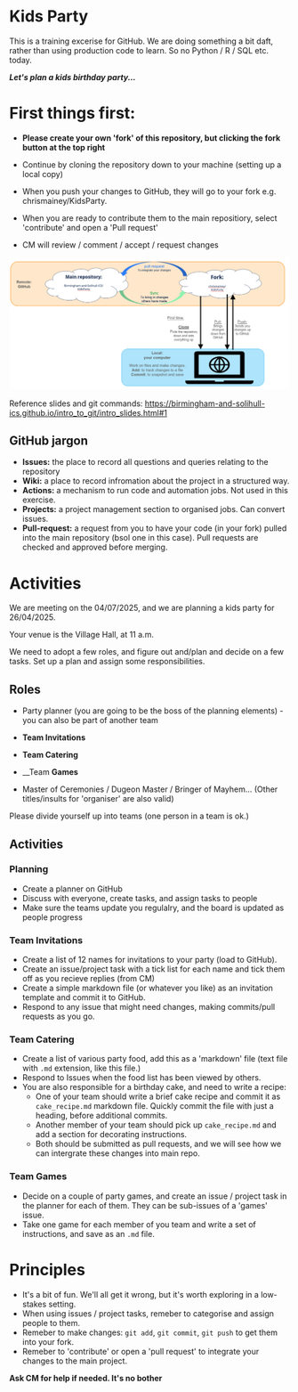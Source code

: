 # Kids Party

This is a training excerise for GitHub.  We are doing something a bit daft, rather than using production code to learn.
So no Python / R / SQL etc. today.

___Let's plan a kids birthday party...___

# First things first:
+ __Please create your own 'fork' of this repository, but clicking the fork button at the top right__
+ Continue by cloning the repository down to your machine (setting up a local copy)

+ When you push your changes to GitHub, they will go to your fork e.g. chrismainey/KidsParty.
+ When you are ready to contribute them to the main repositiory, select 'contribute' and open a 'Pull request'
+ CM will review / comment / accept / request changes

![GitHub - pull request diagram](/assets/images/github_mechanics.png)


Reference slides and git commands: https://birmingham-and-solihull-ics.github.io/intro_to_git/intro_slides.html#1

## GitHub jargon 

+ __Issues:__ the place to record all questions and queries relating to the repository
+ __Wiki:__ a place to record infromation about the project in a structured way.
+ __Actions:__ a mechanism to run code and automation jobs.  Not used in this exercise.
+ __Projects:__ a project management section to organised jobs.  Can convert issues.
+ __Pull-request:__ a request from you to have your code (in your fork) pulled into the main repository (bsol one in this case). Pull requests are checked and approved before merging.


# Activities

We are meeting on the 04/07/2025, and we are planning a kids party for 26/04/2025.

Your venue is the Village Hall, at 11 a.m.

We need to adopt a few roles, and figure out and/plan and decide on a few tasks.
Set up a plan and assign some responsibilities.

## Roles

+ Party planner (you are going to be the boss of the planning elements)  -  you can also be part of another team


+ __Team Invitations__
+ __Team Catering__
+ __Team __Games__
+ Master of Ceremonies / Dugeon Master / Bringer of Mayhem...  (Other titles/insults for 'organiser' are also valid)

Please divide yourself up into teams (one person in a team is ok.)





## Activities

### Planning
+ Create a planner on GitHub
+ Discuss with everyone, create tasks, and assign tasks to people
+ Make sure the teams update you regulalry, and the board is updated as people progress

### Team Invitations

+ Create a list of 12 names for invitations to your party (load to GitHub).
+ Create an issue/project task with a tick list for each name and tick them off as you recieve replies (from CM)
+ Create a simple markdown file (or whatever you like) as an invitation template and commit it to GitHub.
+ Respond to any issue that might need changes, making commits/pull requests as you go.


### Team Catering

+ Create a list of various party food, add this as a 'markdown' file (text file with `.md` extension, like this file.)
+ Respond to Issues when the food list has been viewed by others.
+ You are also responsible for a birthday cake, and need to write a recipe:
    + One of your team should write a brief cake recipe and commit it as `cake_recipe.md` markdown file. Quickly commit the file with just a heading, before additional commits.
    + Another member of your team should pick up `cake_recipe.md` and add a section for decorating instructions.
    + Both should be submitted as pull requests, and we will see how we can intergrate these changes into main repo.



### Team Games

+ Decide on a couple of party games, and create an issue / project task in the planner for each of them.  They can be sub-issues of a 'games' issue.
+ Take one game for each member of you team and write a set of instructions, and save as an `.md` file.



# Principles

+ It's a bit of fun.  We'll all get it wrong, but it's worth exploring in a low-stakes setting.
+ When using issues / project tasks, remeber to categorise and assign people to them.
+ Remeber to make changes: `git add`, `git commit`, `git push` to get them into your fork.
+ Remeber to 'contribute' or open a 'pull request' to integrate your changes to the main project.

__Ask CM for help if needed.  It's no bother__